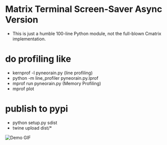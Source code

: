 # Matrix Terminal Screen-Saver Async Version

- This is just a humble 100-line Python module, not the full-blown Cmatrix implementation.

# do profiling like
 - kernprof -l pyneorain.py (line profiling)
 - python -m line_profiler pyneorain.py.lprof
 - mprof run pyneorain.py (Memory Profiling)
 - mprof plot

# publish to pypi
 - python setup.py sdist
 - twine upload dist/*

 ![Demo GIF](output.gif)
